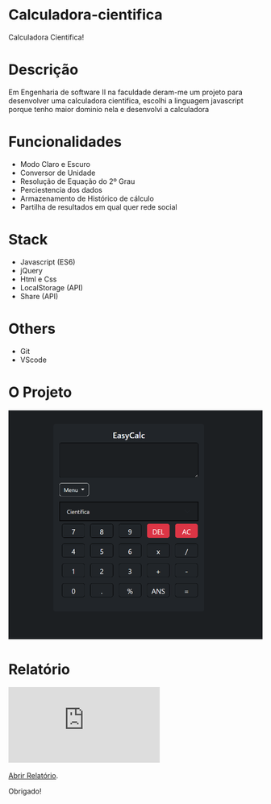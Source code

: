 # Calculadora-cientifica
Calculadora Cientifica!

# Descrição
Em Engenharia de software II na faculdade deram-me um projeto para desenvolver uma calculadora cientifica, escolhi a linguagem javascript 
porque tenho maior dominio nela e desenvolvi a calculadora 

# Funcionalidades
- Modo Claro e Escuro
- Conversor de Unidade
- Resolução de Equação do 2º Grau
- Perciestencia dos dados
- Armazenamento de Histórico de cálculo 
- Partilha de resultados em qual quer rede social

# Stack
- Javascript (ES6) 
- jQuery 
- Html e Css
- LocalStorage (API)
- Share (API)

# Others 
- Git
- VScode 

# O Projeto
<img alt="img2.png" src="https://github.com/JuliaCamana/Calculadora-JS/blob/main/docs/img2.png?raw=true" data-hpc="true" class="Box-sc-g0xbh4-0 kzRgrI">

# Relatório
<object data="https://github.com/JuliaCamana/Calculadora-JS/blob/main/docs/relatorio-calculadora.pdf" type="application/pdf" width="700px" height="700px">
    <embed src="https://github.com/JuliaCamana/Calculadora-JS/blob/main/docs/relatorio-calculadora.pdf">
        <p><a href="https://github.com/JuliaCamana/Calculadora-JS/blob/main/docs/relatorio-calculadora.pdf">Abrir Relatório</a>.</p>
    </embed>
</object>

Obrigado!
